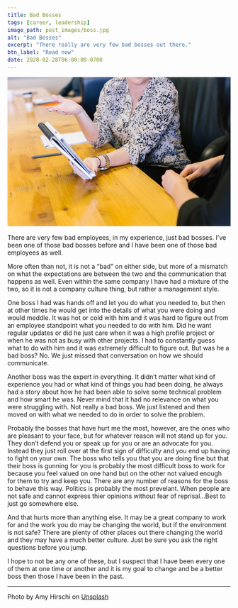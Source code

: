 ```yaml
---
title: Bad Bosses
tags: [career, leadership]
image_path: post_images/boss.jpg
alt: "Bad Bosses"
excerpt: "There really are very few bad bosses out there."
btn_label: "Read now"
date: 2020-02-28T06:00:00-0700
---
```

![boss][image]

There are very few bad employees, in my experience, just bad bosses. I’ve been one of those bad bosses before and I have been one of those bad employees as well. 

More often than not, it is not a “bad” on either side, but more of a mismatch on what the expectations are between the two and the communication that happens as well. Even within the same company I have had a mixture of the two, so it is not a company culture thing, but rather a management style.

One boss I had was hands off and let you do what you needed to, but then at other times he would get into the details of what you were doing and would meddle. It was hot or cold with him and it was hard to figure out from an employee standpoint what you needed to do with him. Did he want regular updates or did he just care when it was a high profile project or when he was not as busy with other projects. I had to constantly guess what to do with him and it was extremely difficult to figure out. But was he a bad boss? No. We just missed that conversation on how we should communicate.

Another boss was the expert in everything. It didn’t matter what kind of experience you had or what kind of things you had been doing, he always had a story about how he had been able to solve some technical problem and how smart he was. Never mind that it had no relevance on what you were struggling with. Not really a bad boss. We just listened and then moved on with what we needed to do in order to solve the problem.

Probably the bosses that have hurt me the most, however, are the ones who are pleasant to your face, but for whatever reason will not stand up for you. They don’t defend you or speak up for you or are an advocate for you. Instead they just roll over at the first sign of difficulty and you end up having to fight on your own. The boss who tells you that you are doing fine but that their boss is gunning for you is probably the most difficult boss to work for because you feel valued on one hand but on the other not valued enough for them to try and keep you. There are any number of reasons for the boss to behave this way. Politics is probably the most prevelant. When people are not safe and cannot express thier opinions without fear of reprisal...Best to just go somewhere else.

And that hurts more than anything else. It may be a great company to work for and the work you do may be changing the world, but if the environment is not safe? There are plenty of other places out there changing the world and they may have a much better culture. Just be sure you ask the right questions before you jump.

I hope to not be any one of these, but I suspect that I have been every one of them at one time or another and it is my goal to change and be a better boss then those I have been in the past.

---
Photo by Amy Hirschi on [Unsplash][unsplash]

[image]: /images/post_images/boss.jpg
[unsplash]: https://unsplash.com/photos/tK7YojZu6OY
